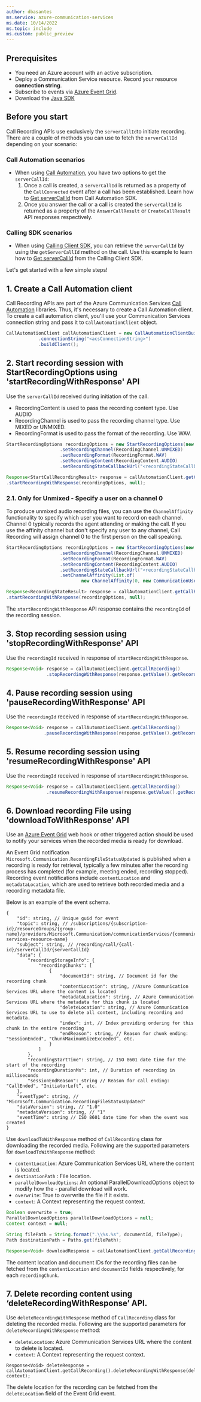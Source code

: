 ```yaml
---
author: dbasantes
ms.service: azure-communication-services
ms.date: 10/14/2022
ms.topic: include
ms.custom: public_preview
---
```


## Prerequisites

- You need an Azure account with an active subscription.
- Deploy a Communication Service resource. Record your resource **connection string**.
- Subscribe to events via [Azure Event Grid](https://learn.microsoft.com/azure/event-grid/event-schema-communication-services).
- Download the [Java SDK](https://dev.azure.com/azure-sdk/public/_artifacts/feed/azure-sdk-for-java/maven/com.azure%2Fazure-communication-callautomation/overview/1.0.0-alpha.20221013.1)

## Before you start

Call Recording APIs use exclusively the `serverCallId`to initiate recording. There are a couple of methods you can use to fetch the `serverCallId` depending on your scenario:

### Call Automation scenarios
- When using [Call Automation](../../callflows-for-customer-interactions.md), you have two options to get the `serverCallId`:
    1) Once a call is created, a `serverCallId` is returned as a property of the `CallConnected` event after a call has been established. Learn how to [Get serverCallId](https://learn.microsoft.com/azure/communication-services/quickstarts/voice-video-calling/callflows-for-customer-interactions?pivots=programming-language-csharp#configure-programcs-to-answer-the-call) from Call Automation SDK.
    2) Once you answer the call or a call is created the `serverCallId` is returned as a property of the `AnswerCallResult` or `CreateCallResult` API responses respectively.

### Calling SDK scenarios
- When using [Calling Client SDK](../../get-started-with-video-calling.md), you can retrieve the `serverCallId` by using the `getServerCallId` method on the call. 
Use this example to learn how to [Get serverCallId](../../get-server-call-id.md) from the Calling Client SDK. 



Let's get started with a few simple steps!



## 1. Create a Call Automation client

Call Recording APIs are part of the Azure Communication Services [Call Automation](../../../../concepts/voice-video-calling/call-automation.md) libraries. Thus, it's necessary to create a Call Automation client. 
To create a call automation client, you'll use your Communication Services connection string and pass it to `CallAutomationClient` object.

```java
CallAutomationClient callAutomationClient = new CallAutomationClientBuilder()
            .connectionString("<acsConnectionString>")
            .buildClient();
```

## 2. Start recording session with StartRecordingOptions using 'startRecordingWithResponse' API

Use the `serverCallId` received during initiation of the call.
- RecordingContent is used to pass the recording content type. Use AUDIO
- RecordingChannel is used to pass the recording channel type. Use MIXED or UNMIXED.
- RecordingFormat is used to pass the format of the recording. Use WAV.

```java
StartRecordingOptions recordingOptions = new StartRecordingOptions(new ServerCallLocator("<serverCallId>"))
                    .setRecordingChannel(RecordingChannel.UNMIXED)
                    .setRecordingFormat(RecordingFormat.WAV)
                    .setRecordingContent(RecordingContent.AUDIO)
                    .setRecordingStateCallbackUrl("<recordingStateCallbackUrl>");

Response<StartCallRecordingResult> response = callAutomationClient.getCallRecording()
.startRecordingWithResponse(recordingOptions, null);

```

### 2.1. Only for Unmixed - Specify a user on a channel 0
To produce unmixed audio recording files, you can use the `ChannelAffinity` functionality to specify which user you want to record on each channel. Channel 0 typically records the agent attending or making the call. If you use the affinity channel but don't specify any user to any channel, Call Recording will assign channel 0 to the first person on the call speaking. 

```java
StartRecordingOptions recordingOptions = new StartRecordingOptions(new ServerCallLocator("<serverCallId>"))
                    .setRecordingChannel(RecordingChannel.UNMIXED)
                    .setRecordingFormat(RecordingFormat.WAV)
                    .setRecordingContent(RecordingContent.AUDIO)
                    .setRecordingStateCallbackUrl("<recordingStateCallbackUrl>")
                    .setChannelAffinity(List.of(
                            new ChannelAffinity(0, new CommunicationUserIdentifier("<participantMri>"));

Response<RecordingStateResult> response = callAutomationClient.getCallRecording()
.startRecordingWithResponse(recordingOptions, null);

```
The `startRecordingWithResponse` API response contains the `recordingId` of the recording session.

## 3.	Stop recording session using 'stopRecordingWithResponse' API

Use the `recordingId` received in response of `startRecordingWithResponse`.

```java
Response<Void> response = callAutomationClient.getCallRecording()
               .stopRecordingWithResponse(response.getValue().getRecordingId(), null);
```

## 4.	Pause recording session using 'pauseRecordingWithResponse' API

Use the `recordingId` received in response of `startRecordingWithResponse`.
```java
Response<Void> response = callAutomationClient.getCallRecording()
              .pauseRecordingWithResponse(response.getValue().getRecordingId(), null);
```

## 5.	Resume recording session using 'resumeRecordingWithResponse' API

Use the `recordingId` received in response of `startRecordingWithResponse`.

```java
Response<Void> response = callAutomationClient.getCallRecording()
               .resumeRecordingWithResponse(response.getValue().getRecordingId(), null);
```

## 6.	Download recording File using 'downloadToWithResponse' API

Use an [Azure Event Grid](https://learn.microsoft.com/azure/event-grid/event-schema-communication-services) web hook or other triggered action should be used to notify your services when the recorded media is ready for download.

An Event Grid notification `Microsoft.Communication.RecordingFileStatusUpdated` is published when a recording is ready for retrieval, typically a few minutes after the recording process has completed (for example, meeting ended, recording stopped). Recording event notifications include `contentLocation` and `metadataLocation`, which are used to retrieve both recorded media and a recording metadata file.

Below is an example of the event schema.

```
{
    "id": string, // Unique guid for event
    "topic": string, // /subscriptions/{subscription-id}/resourceGroups/{group-name}/providers/Microsoft.Communication/communicationServices/{communication-services-resource-name}
    "subject": string, // /recording/call/{call-id}/serverCallId/{serverCallId}
    "data": {
        "recordingStorageInfo": {
            "recordingChunks": [
                {
                    "documentId": string, // Document id for the recording chunk
                    "contentLocation": string, //Azure Communication Services URL where the content is located
                    "metadataLocation": string, // Azure Communication Services URL where the metadata for this chunk is located
                    "deleteLocation": string, // Azure Communication Services URL to use to delete all content, including recording and metadata.
                    "index": int, // Index providing ordering for this chunk in the entire recording
                    "endReason": string, // Reason for chunk ending: "SessionEnded", "ChunkMaximumSizeExceeded”, etc.
                }
            ]
        },
        "recordingStartTime": string, // ISO 8601 date time for the start of the recording
        "recordingDurationMs": int, // Duration of recording in milliseconds
        "sessionEndReason": string // Reason for call ending: "CallEnded", "InitiatorLeft”, etc.
    },
    "eventType": string, // "Microsoft.Communication.RecordingFileStatusUpdated"
    "dataVersion": string, // "1.0"
    "metadataVersion": string, // "1"
    "eventTime": string // ISO 8601 date time for when the event was created
}
```

Use `downloadToWithResponse` method of `CallRecording` class for downloading the recorded media. Following are the supported parameters for `downloadToWithResponse` method:
- `contentLocation`: Azure Communication Services URL where the content is located.
- `destinationPath` : File location.
- `parallelDownloadOptions`: An optional ParallelDownloadOptions object to modify how the - parallel download will work.
- `overwrite`: True to overwrite the file if it exists.
- `context`: A Context representing the request context.


```java
Boolean overwrite = true;
ParallelDownloadOptions parallelDownloadOptions = null;
Context context = null;

String filePath = String.format(".\\%s.%s", documentId, fileType);
Path destinationPath = Paths.get(filePath);

Response<Void> downloadResponse = callAutomationClient.getCallRecording().downloadToWithResponse(contentLocation, destinationPath, parallelDownloadOptions, overwrite, context);
```
The content location and document IDs for the recording files can be fetched from the `contentLocation` and `documentId` fields respectively, for each `recordingChunk`.

## 7. Delete recording content using ‘deleteRecordingWithResponse’ API.

Use `deleteRecordingWithResponse` method of `CallRecording` class for deleting the recorded media. Following are the supported parameters for `deleteRecordingWithResponse` method:
- `deleteLocation`: Azure Communication Services URL where the content to delete is located.
- `context`: A Context representing the request context.

```
Response<Void> deleteResponse = callAutomationClient.getCallRecording().deleteRecordingWithResponse(deleteLocation, context);
```
The delete location for the recording can be fetched from the `deleteLocation` field of the Event Grid event.

